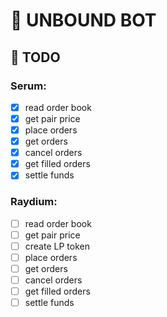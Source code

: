 # 🤖 UNBOUND BOT
## 📝 TODO
### Serum:
- [x] read order book
- [x] get pair price
- [x] place orders
- [x] get orders
- [x] cancel orders
- [x] get filled orders
- [x] settle funds

### Raydium:
- [ ] read order book
- [ ] get pair price
- [ ] create LP token
- [ ] place orders
- [ ] get orders
- [ ] cancel orders
- [ ] get filled orders
- [ ] settle funds
